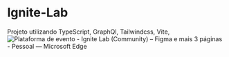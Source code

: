 # Ignite-Lab
Projeto utilizando TypeScript, GraphQl, Tailwindcss, Vite,
![Plataforma de evento - Ignite Lab (Community) – Figma e mais 3 páginas - Pessoal — Microsoft Edge](https://user-images.githubusercontent.com/53065263/175752272-9bacfaef-a860-473e-8eea-15fa6efe07e6.jpg)
